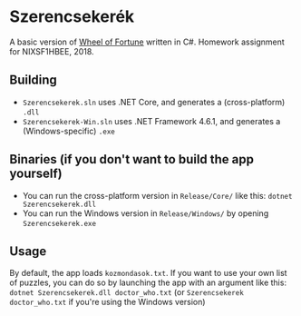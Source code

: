 # Szerencsekerék
A basic version of [Wheel of Fortune](https://en.wikipedia.org/wiki/Wheel_of_Fortune_(U.S._game_show)#Gameplay) written in C#. Homework assignment for NIXSF1HBEE, 2018.

## Building
* `Szerencsekerek.sln` uses .NET Core, and generates a (cross-platform) `.dll`
* `Szerencsekerek-Win.sln` uses .NET Framework 4.6.1, and generates a (Windows-specific) `.exe`

## Binaries (if you don't want to build the app yourself)
* You can run the cross-platform version in `Release/Core/` like this: `dotnet Szerencsekerek.dll`
* You can run the Windows version in `Release/Windows/` by opening `Szerencsekerek.exe`

## Usage
By default, the app loads `kozmondasok.txt`. If you want to use your own list of puzzles, you can do so by launching the app with an argument like this: `dotnet Szerencsekerek.dll doctor_who.txt` (or `Szerencsekerek doctor_who.txt` if you're using the Windows version)
